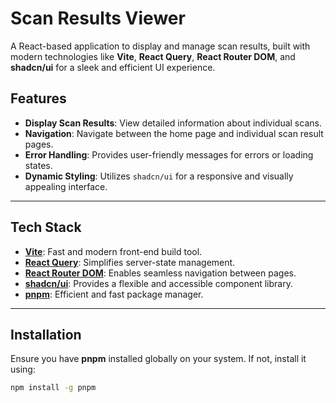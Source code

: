 # Scan Results Viewer

A React-based application to display and manage scan results, built with modern technologies like **Vite**, **React Query**, **React Router DOM**, and **shadcn/ui** for a sleek and efficient UI experience.

## Features

- **Display Scan Results**: View detailed information about individual scans.
- **Navigation**: Navigate between the home page and individual scan result pages.
- **Error Handling**: Provides user-friendly messages for errors or loading states.
- **Dynamic Styling**: Utilizes `shadcn/ui` for a responsive and visually appealing interface.

---

## Tech Stack

- **[Vite](https://vitejs.dev/)**: Fast and modern front-end build tool.
- **[React Query](https://tanstack.com/query/v4)**: Simplifies server-state management.
- **[React Router DOM](https://reactrouter.com/)**: Enables seamless navigation between pages.
- **[shadcn/ui](https://ui.shadcn.dev/)**: Provides a flexible and accessible component library.
- **[pnpm](https://pnpm.io/)**: Efficient and fast package manager.

---

## Installation

Ensure you have **pnpm** installed globally on your system. If not, install it using:

```bash
npm install -g pnpm
